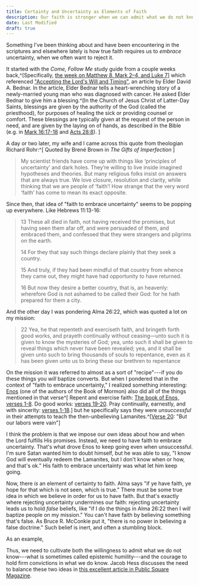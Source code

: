 ```yaml
---
title: Certainty and Uncertainty as Elements of Faith
description: Our faith is stronger when we can admit what we do not know
date: Last Modified
draft: true
---
```


Something I've been thinking about and have been encountering in the scriptures
and elsewhere lately is how true faith requires us to _embrace_ uncertainty,
when we often want to reject it.

It started with the _Come, Follow Me_ study guide from a couple weeks
back,^[Specifically, [the week on Matthew 8, Mark 2–4, and Luke 7](https://www.churchofjesuschrist.org/study/manual/come-follow-me-for-individuals-and-families-new-testament-2023/10?lang=eng)]
which referenced
["Accepting the Lord's Will and Timing"](https://www.churchofjesuschrist.org/study/liahona/2016/08/accepting-the-lords-will-and-timing?lang=eng),
an article by Elder David A. Bednar. In the article, Elder Bednar tells a
heart-wrenching story of a newly-married young man who was diagnosed with
cancer. He asked Elder Bednar to give him a blessing.^[In the Church of Jesus
Christ of Latter-Day Saints, blessings are given by the authority of the God
(called the priesthood), for purposes of healing the sick or providing counsel
or comfort. These blessings are typically given at the request of the person in
need, and are given by the laying on of hands, as described in the Bible (e.g.
in
[Mark 16:17-18](https://www.churchofjesuschrist.org/study/scriptures/nt/mark/16?lang=eng&id=17-18#p17)
and
[Acts 28:8](https://www.churchofjesuschrist.org/study/scriptures/nt/acts/28.8?lang=eng#p8)).
]

A day or two later, my wife and I came across this quote from theologian
Richard Rohr:^[ Quoted by Brené Brown in _The Gifts of Imperfection_ ]

> My scientist friends have come up with things like ‘principles of uncertainty’
> and dark holes. They’re willing to live inside imagined hypotheses and
> theories. But many religious folks insist on answers that are always true. We
> love closure, resolution and clarity, while thinking that we are people of
> ‘faith’! How strange that the very word ‘faith’ has come to mean its exact
> opposite.

Since then, that idea of "faith to embrace uncertainty" seems to be popping up
everywhere. Like Hebrews 11:13-16:

> 13 These all died in faith, not having received the promises, but having seen
> them afar off, and were persuaded of them, and embraced them, and confessed
> that they were strangers and pilgrims on the earth.
>
> 14 For they that say such
> things declare plainly that they seek a country.
>
> 15 And truly, if they had
> been mindful of that country from whence they came out, they might have had
> opportunity to have returned.
>
> 16 But now they desire a better country, that
> is, an heavenly: wherefore God is not ashamed to be called their God: for he
> hath prepared for them a city.

And the other day I was pondering Alma 26:22, which was quoted a lot on my mission:

> 22 Yea, he that repenteth and exerciseth faith, and bringeth forth good works,
> and prayeth continually without ceasing—unto such it is given to know the
> mysteries of God; yea, unto such it shall be given to reveal things which
> never have been revealed; yea, and it shall be given unto such to bring
> thousands of souls to repentance, even as it has been given unto us to bring
> these our brethren to repentance

On the mission it was referred to almost as a sort of "recipe"---if you do these
things you _will_ baptize converts. But when I pondered that in the context of
"faith to embrace uncertainty," I realized something interesting:
[Enos](https://www.churchofjesuschrist.org/study/scriptures/bofm/enos/1?lang=eng)
(one of the authors of the Book of Mormon) also did all of the things mentioned
in that verse^[ Repent and exercise faith:
[The book of Enos, verses 1-8](https://www.churchofjesuschrist.org/study/scriptures/bofm/enos/1?lang=eng&id=p1-p8#p1).
Do good works:
[verses 19-20](https://www.churchofjesuschrist.org/study/scriptures/bofm/enos/1?lang=eng&id=p19-p20#p19).
Pray continually, earnestly, and with sincerity:
[verses 1-18](https://www.churchofjesuschrist.org/study/scriptures/bofm/enos/1?lang=eng&id=p1-p18#p1).]
but he specifically says they were _unsuccessful_ in their attempts to teach the
then-unbelieving
Lamanites.^[[Verse 20](https://www.churchofjesuschrist.org/study/scriptures/bofm/enos/1?lang=eng&id=p20#p20):
"But our labors were vain"]

I think the problem is that we impose our own ideas about how and when the Lord
fulfills His promises. Instead, we need to have faith to embrace uncertainty.
That's what drove Enos to keep going even when unsuccessful. I'm sure Satan
wanted him to doubt himself, but he was able to say, "I know God will eventually
redeem the Lamanites, but I don't know when or how, and that's ok." His faith to
embrace uncertainty was what let him keep going.

Now, there _is_ an element of certainty to faith. Alma says "if ye have faith,
ye hope for that which is not seen, which is true." There must be some true idea
in which we believe in order for us to have faith. But that's exactly where
rejecting uncertainty undermines our faith: rejecting uncertainty leads us to
hold _false_ beliefs, like "if I do the things in Alma 26:22 then I _will_
baptize people on my mission." You can't have faith by believing something
that's false. As Bruce R. McConkie put it, "there is no power in believing a
false doctrine." Such belief is inert, and often a stumbling block.

As an example, 

Thus, we need to cultivate both the willingness to admit what we do not
know---what is sometimes called epistemic humility---and the courage to hold
firm convictions in what we do know. Jacob Hess discusses the need to balance
these two ideas in
[this excellent article in Public Square Magazine](https://publicsquaremag.org/faith/gospel-fare/conviction-is-no-sin/).
